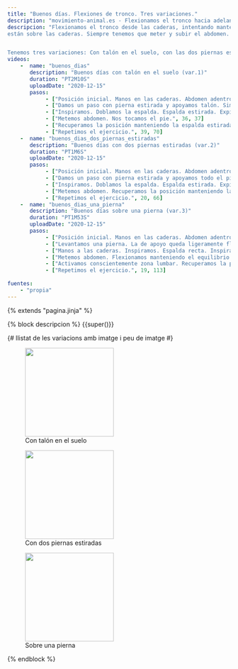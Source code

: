 ```yaml
---
title: "Buenos días. Flexiones de tronco. Tres variaciones."
description: "movimiento-animal.es - Flexionamos el tronco hacia adelante con diferentes posiciones de piernas."
descripcion: "Flexionamos el tronco desde las caderas, intentando mantener la espalda recta y estirada. Las manos
están sobre las caderas. Siempre tenemos que meter y subir el abdomen.


Tenemos tres variaciones: Con talón en el suelo, con las dos piernas estiradas y sobre una pierna (a la pata coja)."
videos: 
    -  name: "buenos_dias"
       description: "Buenos días con talón en el suelo (var.1)"
       duration: "PT2M10S"
       uploadDate: "2020-12-15"
       pasos:
            - ["Posición inicial. Manos en las caderas. Abdomen adentro y arriba.", 1, 14]       
            - ["Damos un paso con pierna estirada y apoyamos talón. Simultáneamente flexionamos la otra pierna.", 14, 23]
            - ["Inspiramos. Doblamos la espalda. Espalda estirada. Expiramos mientras bajamos.", 23, 36]      
            - ["Metemos abdomen. Nos tocamos el pie.", 36, 37]
            - ["Recuperamos la posición manteniendo la espalda estirada.", 37, 39]
            - ["Repetimos el ejercicio.", 39, 70]            
    -  name: "buenos_dias_dos_piernas_estiradas"
       description: "Buenos días con dos piernas estiradas (var.2)"
       duration: "PT1M6S"
       uploadDate: "2020-12-15"
       pasos:
            - ["Posición inicial. Manos en las caderas. Abdomen adentro y arriba.", 1, 11]       
            - ["Damos un paso con pierna estirada y apoyamos todo el pie. La pierna de atras queda también estirada.", 14, 16]
            - ["Inspiramos. Doblamos la espalda. Espalda estirada. Expiramos y bajamos.", 16, 18]      
            - ["Metemos abdomen. Recuperamos la posición manteniendo la espalda recta.", 18, 20]            
            - ["Repetimos el ejercicio.", 20, 66]            
    -  name: "buenos_dias_una_pierna"
       description: "Buenos días sobre una pierna (var.3)"
       duration: "PT1M53S"
       uploadDate: "2020-12-15"
       pasos:
            - ["Posición inicial. Manos en las caderas. Abdomen adentro y arriba.", 1, 9]       
            - ["Levantamos una pierna. La de apoyo queda ligeramente flexionada, sin bloquear la rodilla.", 9, 12]
            - ["Manos a las caderas. Inspiramos. Espalda recta. Inspiramos.", 12, 13]      
            - ["Metemos abdomen. Flexionamos manteniendo el equilibrio.", 13, 16]            
            - ["Activamos conscientemente zona lumbar. Recuperamos la posición.", 16, 19]            
            - ["Repetimos el ejercicio.", 19, 113]            
    
fuentes:
    - "propia"
---
```

{% extends "pagina.jinja" %}

{% block descripcion %}
{{super()}}

{# llistat de les variacions amb imatge i peu de imatge #}
<div class="flex-container">
<figure>
  <a href="#buenos-dias-con-talon-en-el-suelo-var1">
    <img src="/img/posters/thumbs/buenos_dias.png.jpg" width="200" />
  </a>
  <figcaption>Con talón en el suelo</figcaption>  
</figure>
<figure>
    <a href="#buenos-dias-con-dos-piernas-estiradas-var2">
      <img src="/img/posters/thumbs/buenos_dias_dos_piernas_estiradas.png.jpg" width="200" />
    </a>
  <figcaption>Con dos piernas estiradas</figcaption>
</figure>

<figure>
  <a href="#buenos-dias-sobre-una-pierna-var3">
    <img src="/img/posters/thumbs/buenos_dias_una_pierna.png.jpg" width="200" />
  </a>
  <figcaption>Sobre una pierna</figcaption>
</figure>
</div>
{% endblock %}
